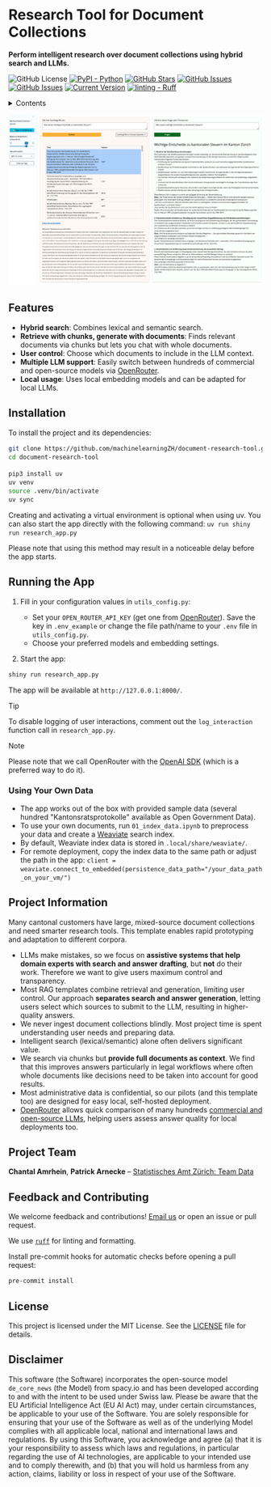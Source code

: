 # Research Tool for Document Collections

**Perform intelligent research over document collections using hybrid search and LLMs.**

![GitHub License](https://img.shields.io/github/license/machinelearningZH/document-research-tool)
[![PyPI - Python](https://img.shields.io/badge/python-v3.9+-blue.svg)](https://github.com/machinelearningZH/document-research-tool)
[![GitHub Stars](https://img.shields.io/github/stars/machinelearningZH/document-research-tool.svg)](https://github.com/machinelearningZH/document-research-tool/stargazers)
[![GitHub Issues](https://img.shields.io/github/issues/machinelearningZH/document-research-tool.svg)](https://github.com/machinelearningZH/document-research-tool/issues)
[![GitHub Issues](https://img.shields.io/github/issues-pr/machinelearningZH/document-research-tool.svg)](https://img.shields.io/github/issues-pr/machinelearningZH/document-research-tool)
[![Current Version](https://img.shields.io/badge/version-1.0.0-green.svg)](https://github.com/machinelearningZH/document-research-tool)
<a href="https://github.com/astral-sh/ruff"><img alt="linting - Ruff" class="off-glb" loading="lazy" src="https://img.shields.io/endpoint?url=https://raw.githubusercontent.com/astral-sh/ruff/main/assets/badge/v2.json"></a>

<details>
<summary>Contents</summary>

- [Features](#features)
- [Installation](#installation)
- [Running the App](#running-the-app)
  - [Using Your Own Data](#using-your-own-data)
- [Project Information](#project-information)
- [Project Team](#project-team)
- [Feedback and Contributing](#feedback-and-contributing)
- [License](#license)

</details>

![](_imgs/app_ui.png)

## Features

- **Hybrid search**: Combines lexical and semantic search.
- **Retrieve with chunks, generate with documents**: Finds relevant documents via chunks but lets you chat with whole documents.
- **User control**: Choose which documents to include in the LLM context.
- **Multiple LLM support**: Easily switch between hundreds of commercial and open-source models via [OpenRouter](https://openrouter.ai/).
- **Local usage**: Uses local embedding models and can be adapted for local LLMs.

## Installation

To install the project and its dependencies:

```bash
git clone https://github.com/machinelearningZH/document-research-tool.git
cd document-research-tool

pip3 install uv
uv venv
source .venv/bin/activate
uv sync
```

Creating and activating a virtual environment is optional when using uv. You can also start the app directly with the following command: `uv run shiny run research_app.py`

Please note that using this method may result in a noticeable delay before the app starts.

## Running the App

1. Fill in your configuration values in `utils_config.py`:
   - Set your `OPEN_ROUTER_API_KEY` (get one from [OpenRouter](https://openrouter.ai/)). Save the key in `.env_example` or change the file path/name to your `.env` file in `utils_config.py`.
   - Choose your preferred models and embedding settings.

2. Start the app:

```bash
shiny run research_app.py
```

The app will be available at `http://127.0.0.1:8000/`.

> [!TIP]
> To disable logging of user interactions, comment out the `log_interaction` function call in `research_app.py`.

> [!NOTE]
> Please note that we call OpenRouter with the [OpenAI SDK](https://openrouter.ai/docs/quickstart#using-the-openai-sdk) (which is a preferred way to do it).

### Using Your Own Data

- The app works out of the box with provided sample data (several hundred "Kantonsratsprotokolle" available as Open Government Data).
- To use your own documents, run `01_index_data.ipynb` to preprocess your data and create a [Weaviate](https://weaviate.io/developers/weaviate/installation/embedded) search index.
- By default, Weaviate index data is stored in `.local/share/weaviate/`.
- For remote deployment, copy the index data to the same path or adjust the path in the app: `client = weaviate.connect_to_embedded(persistence_data_path="/your_data_path_on_your_vm/")`

## Project Information

Many cantonal customers have large, mixed-source document collections and need smarter research tools. This template enables rapid prototyping and adaptation to different corpora.

- LLMs make mistakes, so we focus on **assistive systems that help domain experts with search and answer drafting**, but **not** do their work. Therefore we want to give users maximum control and transparency.
- Most RAG templates combine retrieval and generation, limiting user control. Our approach **separates search and answer generation**, letting users select which sources to submit to the LLM, resulting in higher-quality answers.
- We never ingest document collections blindly. Most project time is spent understanding user needs and preparing data.
- Intelligent search (lexical/semantic) alone often delivers significant value.
- We search via chunks but **provide full documents as context**. We find that this improves answers particularly in legal workflows where often whole documents like decisions need to be taken into account for good results.
- Most administrative data is confidential, so our pilots (and this template too) are designed for easy local, self-hosted deployment.
- [OpenRouter](https://openrouter.ai/) allows quick comparison of many hundreds [commercial and open-source LLMs](https://openrouter.ai/models), helping users assess answer quality for local deployments too.

## Project Team

**Chantal Amrhein**, **Patrick Arnecke** – [Statistisches Amt Zürich: Team Data](https://www.zh.ch/de/direktion-der-justiz-und-des-innern/statistisches-amt/data.html)

## Feedback and Contributing

We welcome feedback and contributions! [Email us](mailto:datashop@statistik.zh.ch) or open an issue or pull request.

We use [`ruff`](https://docs.astral.sh/ruff/) for linting and formatting.

Install pre-commit hooks for automatic checks before opening a pull request:

```bash
pre-commit install
```

## License

This project is licensed under the MIT License. See the [LICENSE](LICENSE) file for details.

## Disclaimer

This software (the Software) incorporates the open-source model `de_core_news` (the Model) from spacy.io and has been developed according to and with the intent to be used under Swiss law. Please be aware that the EU Artificial Intelligence Act (EU AI Act) may, under certain circumstances, be applicable to your use of the Software. You are solely responsible for ensuring that your use of the Software as well as of the underlying Model complies with all applicable local, national and international laws and regulations. By using this Software, you acknowledge and agree (a) that it is your responsibility to assess which laws and regulations, in particular regarding the use of AI technologies, are applicable to your intended use and to comply therewith, and (b) that you will hold us harmless from any action, claims, liability or loss in respect of your use of the Software.
